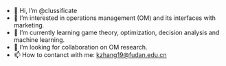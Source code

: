 - 👋 Hi, I’m @clussificate
- 👀 I’m interested in operations management (OM) and its interfaces with marketing.
- 🌱 I’m currently learning game theory, optimization, decision analysis and machine learning.
- 💞️ I’m looking for collaboration on OM research.
- 📫 How to contanct with me: kzhang19@fudan.edu.cn

<!---
clussificate/clussificate is a ✨ special ✨ repository because its `README.md` (this file) appears on your GitHub profile.
You can click the Preview link to take a look at your changes.
--->
